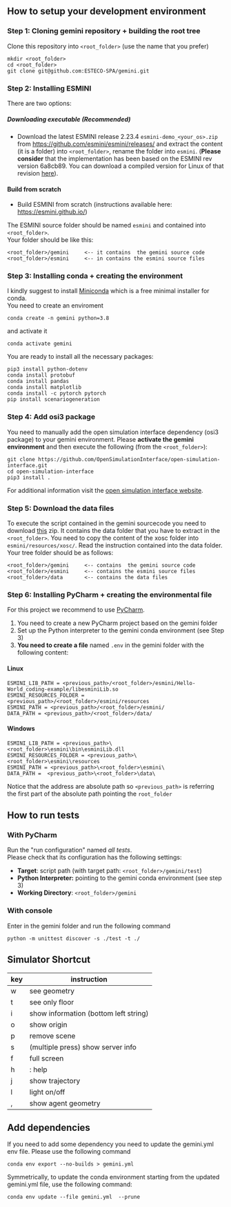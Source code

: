 ## How to setup your development environment

### Step 1: Cloning gemini repository + building the root tree

Clone this repository into ```<root_folder>``` (use the name that you prefer)

```commandline
mkdir <root_folder>
cd <root_folder>
git clone git@github.com:ESTECO-SPA/gemini.git
```

### Step 2: Installing ESMINI

There are two options:

##### Downloading executable (**Recommended**)

- Download the latest ESMINI release 2.23.4 ```esmini-demo_<your_os>.zip``` from https://github.com/esmini/esmini/releases/ and extract the content (it is a folder) into `<root_folder>`, rename the folder into `esmini`. (**Please consider** that the implementation has been based on the ESMINI rev version 6a8cb89. You can download a compiled version for Linux of that revision [here](https://drive.google.com/file/d/14vAQjZJfrkWKuODzIClLpYBiIBPt6gUe/view?usp=sharing)).

#### Build from scratch
- Build ESMINI from scratch (instructions available here: https://esmini.github.io/)

The ESMINI source folder should be named ```esmini``` and contained into ```<root_folder>```.\
Your folder should be like this:

```commandline
<root_folder>/gemini     <-- it contains  the gemini source code
<root_folder>/esmini     <-- in contains the esmini source files
```

### Step 3: Installing conda + creating the environment

I kindly suggest to install [Miniconda](https://docs.conda.io/en/latest/miniconda.html) which is a free minimal
installer for conda.\
You need to create an enviroment

```commandline
conda create -n gemini python=3.8 
```

and activate it

```commandline
conda activate gemini
```

You are ready to install all the necessary packages:

```commandline
pip3 install python-dotenv
conda install protobuf 
conda install pandas 
conda install matplotlib
conda install -c pytorch pytorch 
pip install scenariogeneration
```

### Step 4: Add osi3 package

You need to manually add the open simulation interface dependency (osi3 package) to your gemini environment.
Please **activate the gemini environment** and then execute the following (from the `<root_folder>`):

```commandline
git clone https://github.com/OpenSimulationInterface/open-simulation-interface.git
cd open-simulation-interface
pip3 install . 
```

For additional information visit the [open simulation interface
website](https://opensimulationinterface.github.io/open-simulation-interface/).

[//]: # (#### python-dotenv & scenariogeneration)

[//]: # ()
[//]: # (```commandline)

[//]: # (pip3 install python-dotenv )

[//]: # (pip3 install scenariogeneration)

[//]: # (```)

### Step 5: Download the data files
To execute the script contained in the gemini sourcecode you need to download [this](https://github.com/ESTECO-SPA/gemini/blob/main/contribution/analysis/data.zip) zip. 
It contains the data folder that you have to extract in the `<root_folder>`. You need to copy the content of the xosc folder into `esmini/resources/xosc/`.
Read the instruction contained into the data folder. 
Your tree folder should be as follows: 
```commandline
<root_folder>/gemini     <-- contains  the gemini source code
<root_folder>/esmini     <-- contains the esmini source files
<root_folder>/data       <-- contains the data files
```


### Step 6: Installing PyCharm + creating the environmental file

For this project we recommend to use [PyCharm](https://www.jetbrains.com/pycharm/).

1. You need to create a new PyCharm project based on the gemini folder
2. Set up the Python interpreter to the gemini conda environment (see Step 3)
3. **You need to create a file** named ```.env``` in the gemini folder with the following content:

#### Linux

```commandline
ESMINI_LIB_PATH = <previous_path>/<root_folder>/esmini/Hello-World_coding-example/libesminiLib.so
ESMINI_RESOURCES_FOLDER = <previous_path>/<root_folder>/esmini/resources
ESMINI_PATH = <previous_path>/<root_folder>/esmini/
DATA_PATH = <previous_path>/<root_folder>/data/
```

#### Windows

```commandline
ESMINI_LIB_PATH = <previous_path>\<root_folder>\esmini\bin\esminiLib.dll
ESMINI_RESOURCES_FOLDER = <previous_path>\<root_folder>\esmini\resources
ESMINI_PATH = <previous_path>\<root_folder>\esmini\
DATA_PATH =  <previous_path>\<root_folder>\data\
```

Notice that the address are absolute path so ```<previous_path>``` is referring the first part of the absolute path
pointing the ```root_folder```

## How to run tests

### With PyCharm

Run the "run configuration" named _all tests_.\
Please check that its configuration has the following settings:

- **Target**: script path (with target path: ```<root_folder>/gemini/test```)
- **Python Interpreter:** pointing to the gemini conda environment (see step 3)
- **Working Directory**: ```<root_folder>/gemini```

### With console

Enter in the gemini folder and run the following command 

```commandline
python -m unittest discover -s ./test -t ./
```

## Simulator Shortcut

| key | instruction                           |
|-----|---------------------------------------|
| w   | see geometry                          |
| t   | see only floor                        |
| i   | show information (bottom left string) |
| o   | show origin                           |
| p   | remove scene                          |
| s   | (multiple press) show server info     |
| f   | full screen                           |
| h   | : help                                |
| j   | show trajectory                       |
| l   | light on/off                          |
| ,   | show agent geometry                   |

## Add dependencies
If you need to add some dependency you need to update the gemini.yml env file.
Please use the following command
```commandline
conda env export --no-builds > gemini.yml
```
Symmetrically, to update the conda environment starting from the updated gemini.yml 
file, use the following command:
```commandline
conda env update --file gemini.yml  --prune
```
